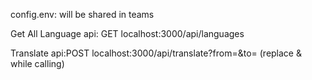 config.env: will be shared in teams

Get All Language api: GET  localhost:3000/api/languages

Translate api:POST localhost:3000/api/translate?from=<from>&to=<to> 
 (replace <from>&<to> while calling)
